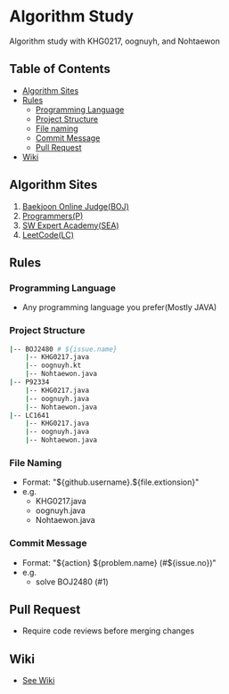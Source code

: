 # Algorithm Study

Algorithm study with KHG0217, oognuyh, and Nohtaewon

## Table of Contents

- [Algorithm Sites](#algorithm-sites)
- [Rules](#rules)
  - [Programming Language](#programming-language)
  - [Project Structure](#project-structure)
  - [File naming](#file-naming)
  - [Commit Message](#commit-message)
  - [Pull Request](#pull-request)
- [Wiki](#wiki)

## Algorithm Sites

1. [Baekjoon Online Judge(BOJ)](https://www.acmicpc.net/)
1. [Programmers(P)](https://programmers.co.kr/learn/challenges)
1. [SW Expert Academy(SEA)](https://swexpertacademy.com/main/main.do)
1. [LeetCode(LC)](https://leetcode.com/problemset/all/)

## Rules

### Programming Language

- Any programming language you prefer(Mostly JAVA)

### Project Structure

```bash
|-- BOJ2480 # ${issue.name}
    |-- KHG0217.java
    |-- oognuyh.kt
    |-- Nohtaewon.java
|-- P92334
    |-- KHG0217.java
    |-- oognuyh.java
    |-- Nohtaewon.java
|-- LC1641
    |-- KHG0217.java
    |-- oognuyh.java
    |-- Nohtaewon.java
```

### File Naming

- Format: "\${github.username}.\${file.extionsion}"
- e.g.
  - KHG0217.java
  - oognuyh.java
  - Nohtaewon.java

### Commit Message

- Format: "\${action} \${problem.name} (#\${issue.no})"
- e.g.
  - solve BOJ2480 (#1)

## Pull Request

- Require code reviews before merging changes

## Wiki

- [See Wiki](https://github.com/oognuyh/algorithm-study/wiki)
